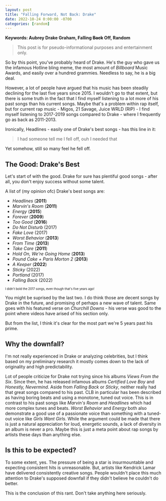 ```yaml
---
layout: post
title: "Falling Forward, Not Back: Drake"
date: 2022-10-24 0:00:00 -0700
categories: [random]
---
```


<script type="text/javascript"
  src="https://cdnjs.cloudflare.com/ajax/libs/mathjax/2.7.0/MathJax.js?config=TeX-AMS_CHTML">
</script>
<script type="text/x-mathjax-config">
  MathJax.Hub.Config({
    tex2jax: {
      inlineMath: [['$','$'], ['\\(','\\)']],
      processEscapes: true},
      jax: ["input/TeX","input/MathML","input/AsciiMath","output/CommonHTML"],
      extensions: ["tex2jax.js","mml2jax.js","asciimath2jax.js","MathMenu.js","MathZoom.js","AssistiveMML.js", "[Contrib]/a11y/accessibility-menu.js"],
      TeX: {
      extensions: ["AMSmath.js","AMSsymbols.js","noErrors.js","noUndefined.js"],
      equationNumbers: {
      autoNumber: "AMS"
      }
    }
  });
</script>

**Keywords: Aubrey Drake Graham, Falling ~~Back~~ Off, Random**

> This post is for pseudo-informational purposes and entertainment only.

So by this point, you've probably heard of Drake. He's the guy who gave us the infamous Hotline bling meme, the most amount of _Billboard_ Music Awards, and easily over a hundred grammies. Needless to say, he is a big deal.

However, a lot of people have argued that his music has been steadily declining for the last five years since 2015. I wouldn't go to that extent, but there is some truth in the fact that I find myself listening to a lot more of his past songs than his current songs. Maybe that's a problem within rap itself, but for current rap music - Migos, 21 Savage, Juice WRLD (RIP) - I find myself listening to 2017-2019 songs compared to Drake - where I frequently go as back as 2011-2013.

Ironically, Headlines - easily one of Drake's best songs - has this line in it:

> I had someone tell me I fell off, ouh I needed that

Yet somehow, still so many feel he fell off.

## The Good: Drake's Best

Let's start of with the good. Drake for sure has plentiful good songs - after all, you don't enjoy success without some talent.

A list of (my opinion ofc) Drake's best songs are:

- _Headlines_ (**2011**)
- _Marvin's Room_ (**2011**)
- _Energy_ (**2015**)
- _Forever_ (**2009**)
- _Too Good_ (**2016**)
- _Do Not Disturb_ (2017)
- _Fake Love_ (2017)
- _Worst Behavior_ (**2013**)
- _From Time_ (**2013**)
- _Take Care_ (**2011**)
- _Hold On, We're Going Home_ (**2013**)
- _Pound Cake + Paris Morton 2_ (**2013**)
- _A Keeper_ (**2022**)
- _Sticky_ (2022)
- _Portland_ (2017)
- _Falling Back_ (2022)

<sup><sub>I didn't bold the 2017 songs, even though that's five years ago!</sub></sup>

You might be suprised by the last two. I do think those are decent songs by Drake in the future, and promising of perhaps a new wave of talent. Same goes with his featured verse on _Churchill Downs_ - his verse was good to the point where videos have arised of his section only.

But from the list, I think it's clear for the most part we're 5 years past his prime.

## Why the downfall?

I'm not really experienced in Drake or analyzing celebrities, but I think based on my preliminary research it mostly comes down to the lack of originality and high predictability.

Lot of people criticize for Drake not trying since his albums _Views From the Six_. Since then, he has released infamous albums _Certified Love Boy_ and _Honestly, Nevermind_. Aside from _Falling Back_ or _Sticky_, neither really had that great songs compared to his past. CLB in particular has been described as having boring beats and using a monotone, tuned out voice. This is in contrast to his past songs like _Marvin's Room_ and _Headlines_ which had more complex tunes and beats. _Worst Behavior_ and _Energy_ both also demonstrate a good use of a passionate voice than something with a tuned-out voice like _Girls Want Girls_. While the argument could be made that there is just a natural appreciation for loud, energetic sounds, a lack of diversity in an album is never a pro. Maybe this is just a meta point about rap songs by artists these days than anything else.

## Is this to be expected?

To some extent, yes. The pressure of being a star is insurmountable and expecting consistent hits is unreasonable. But, artists like Kendrick Lamar have delivered consistently creative songs. People wouldn't place this much attention to Drake's supposed downfall if they didn't believe he couldn't do better.

This is the conclusion of this rant. Don't take anything here seriously.
